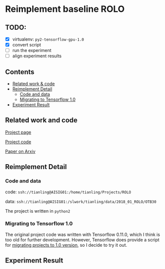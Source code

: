 # Reimplement baseline ROLO

## TODO:
 - [x] virtualenv: `py2-tensorflow-gpu-1.0`
 - [x] convert script
 - [ ] run the experiment
 - [ ] align experiment results

## Contents
- [Related work & code](#related-work-and-code)
- [Reimplement Detail](#reimplement-detail)
    - [Code and data](#code-and-data)
    - [Migrating to Tensorflow 1.0](#migrating-to-tensorflow-1.0)
- [Experiment Result](#experiment-result)


## Related work and code

[Project page](http://guanghan.info/projects/ROLO/)

[Project code](https://github.com/Guanghan/ROLO)

[Paper on Arxiv](https://arxiv.org/pdf/1607.05781.pdf)


## Reimplement Detail
### Code and data
code: `ssh://tianling@AISIG01:/home/tianling/Projects/ROLO`

data: `ssh://tianling@AISIG01:/slwork/tianling/data/2018_01_ROLO/OTB30`

The project is written in `python2`
### Migrating to Tensorflow 1.0
The original project code was written with Tensorflow 0.11.0, which I think is too old for further development. However, Tensorflow does provide a script for [migrating projects to 1.0 version](https://www.tensorflow.org/install/migration), so I decide to try it out.


## Experiment Result
